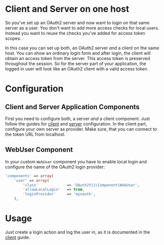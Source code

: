 Client and Server on one host
=============================

So you've set up an OAuth2 server and now want to login on that same server as a user.
You don't want to add more access checks for local users. Instead you want to reuse
the checks you've added for access token scopes.

In this case you can set up both, an OAuth2 server *and* a client on the same host.
You can show an ordinary login form and after login, the client will obtain an access
token from the server. This access token is preserved throughout the session. So for
the server part of your application, the logged in user will look like an OAuth2 client
with a valid access token.

# Configuration

## Client and Server Application Components

First you need to configure both, a server *and* a client component. Just follow the
guides for [client](client.md) and [server](server.md) configuration. In the client
part, configure your own server as provider. Make sure, that you can connect to the
token URL from localhost.

## WebUser Component

In your custom `WebUser` component you have to enable local login and configure the
name of the OAuth2 login provider:

```php
'components' => array(
    'user' => array(
        'class'             => 'OAuth2Yii\Component\WebUser',
        'allowLocalLogin'   => true,
        'loginProvider'     => 'myoauth',
    ),
```

# Usage

Just create a login action and log the user in, as it is documented in the
[client](client.md) guide.
